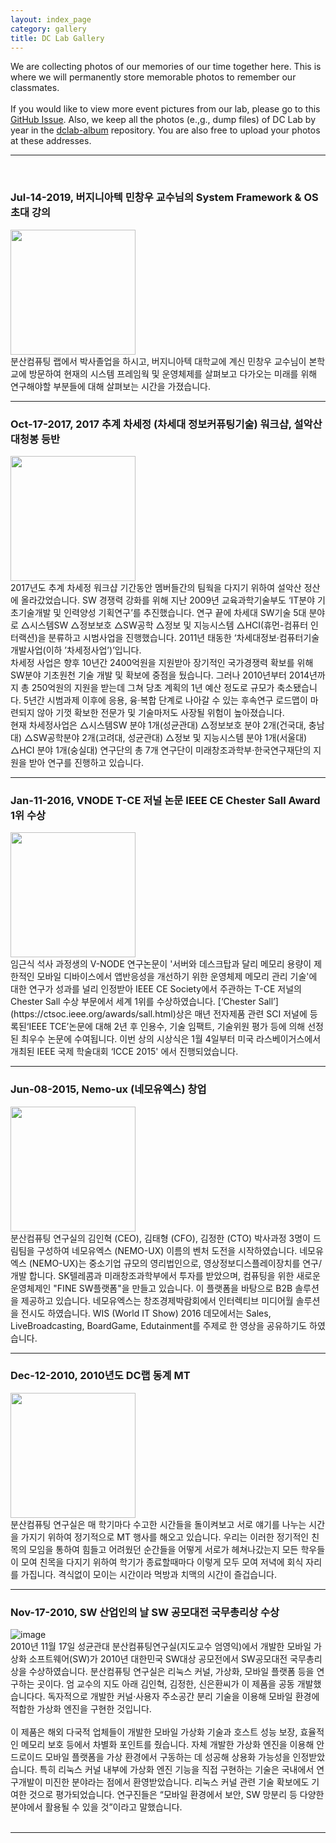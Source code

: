 ```yaml
---
layout: index_page
category: gallery
title: DC Lab Gallery
---
```


We are collecting photos of our memories of our time together here. This is where we will permanently store memorable photos to remember our classmates. 
<br>
<br>
If you would like to view more event pictures from our lab, please go to this [GitHub Issue](https://github.com/dclab-skku/dclab-skku.github.io/issues).
Also, we keep all the photos (e.,g., dump files) of DC Lab by year in the [dclab-album](https://github.com/dclab-skku/dclab-album) repository.
You are also free to upload your photos at these addresses.
<hr>
<br>

### Jul-14-2019, 버지니아텍 민창우 교수님의 System Framework & OS 초대 강의 
<a href="https://user-images.githubusercontent.com/82404/285230207-d136526f-38a2-4261-89e0-568c49dfc0a7.png" target=_blank>
<img src="https://user-images.githubusercontent.com/82404/285230207-d136526f-38a2-4261-89e0-568c49dfc0a7.png" height="200" />
</a>
<br>
분산컴퓨팅 랩에서 박사졸업을 하시고, 버지니아텍 대학교에 계신 민창우 교수님이
본학교에 방문하여 현재의 시스템 프레임웍 및 운영체제를 살펴보고 다가오는
미래를 위해 연구해야할 부분들에 대해 살펴보는 시간을 가졌습니다.
<br>
<hr>

### Oct-17-2017, 2017 추계 차세정 (차세대 정보커퓨팅기술) 워크샵, 설악산 대청봉 등반 
<a href="https://user-images.githubusercontent.com/82404/285231688-10d04be2-ab60-4b81-b474-4bfa6c815fcc.png" target=_blank>
<img src="https://user-images.githubusercontent.com/82404/285231688-10d04be2-ab60-4b81-b474-4bfa6c815fcc.png" height="200" />
</a>
<br>
2017년도 추계 차세정 워크샵 기간동안 멤버들간의 팀웍을 다지기 위하여 설악산 정산에 올라갔었습니다. SW 경쟁력 강화를 위해 지난 2009년 교육과학기술부도 ‘IT분야 기초기술개발 및 인력양성 기획연구’를 추진했습니다. 연구 끝에 차세대 SW기술 5대 분야로 △시스템SW △정보보호 △SW공학 △정보 및 지능시스템 △HCI(휴먼-컴퓨터 인터랙션)을 분류하고 시범사업을 진행했습니다. 2011년 태동한 ‘차세대정보·컴퓨터기술개발사업(이하 ’차세정사업’)’입니다.
<br>
차세정 사업은 향후 10년간 2400억원을 지원받아 장기적인 국가경쟁력 확보를 위해 SW분야 기초원천 기술 개발 및 확보에 중점을 뒀습니다. 그러나 2010년부터 2014년까지 총 250억원의 지원을 받는데 그쳐 당초 계획의 1년 예산 정도로 규모가 축소됐습니다. 5년간 시범과제 이후에 응용, 융·복합 단계로 나아갈 수 있는 후속연구 로드맵이 마련되지 않아 기껏 확보한 전문가 및 기술마저도 사장될 위험이 높아졌습니다.
<br>
현재 차세정사업은 △시스템SW 분야 1개(성균관대) △정보보호 분야 2개(건국대, 충남대) △SW공학분야 2개(고려대, 성균관대) △정보 및 지능시스템 분야 1개(서울대) △HCI 분야 1개(숭실대) 연구단의 총 7개 연구단이 미래창조과학부·한국연구재단의 지원을 받아 연구를 진행하고 있습니다.
<br>
<hr>

### Jan-11-2016, VNODE T-CE 저널 논문 IEEE CE Chester Sall Award 1위 수상 
<a href="https://user-images.githubusercontent.com/82404/285579500-20e2c0c8-f6ac-45f7-8360-aba023f0bed3.png" target=_blank>
<img src="https://user-images.githubusercontent.com/82404/285579500-20e2c0c8-f6ac-45f7-8360-aba023f0bed3.png" height="200" />
</a>
<br>
임근식 석사 과정생의 V-NODE 연구논문이 '서버와 데스크탑과 달리 메모리 용량이 제한적인 모바일 디바이스에서 앱반응성을 개선하기 위한 운영체제 메모리 관리 기술'에 대한 연구가 성과를 널리 인정받아 IEEE CE Society에서 주관하는 T-CE 저널의 Chester Sall 수상 부문에서 세계 1위를 수상하였습니다. [‘Chester Sall’](https://ctsoc.ieee.org/awards/sall.html)상은 매년 전자제품 관련 SCI 저널에 등록된‘IEEE TCE’논문에 대해 2년 후 인용수, 기술 임팩트, 기술위원 평가 등에 의해 선정된 최우수 논문에 수여됩니다. 이번 상의 시상식은 1월 4일부터 미국 라스베이거스에서 개최된 IEEE 국제 학술대회 ‘ICCE 2015' 에서 진행되었습니다. 
<br>
<hr>



### Jun-08-2015, Nemo-ux (네모유엑스) 창업
<a href="https://user-images.githubusercontent.com/82404/286773059-0fd6c5d4-ca87-49ff-a90c-2e0c7b5eae0f.png" target=_blank>
<img src="https://user-images.githubusercontent.com/82404/286773059-0fd6c5d4-ca87-49ff-a90c-2e0c7b5eae0f.png" height="200" />
</a>
<br>
분산컴퓨팅 연구실의 김인혁 (CEO), 김태형 (CFO), 김정한 (CTO) 박사과정 3명이 드림팀을 구성하여 네모유엑스 (NEMO-UX) 이름의  벤처 도전을 시작하였습니다. 네모유엑스 (NEMO-UX)는 중소기업 규모의 영리법인으로, 영상정보디스플레이장치를 연구/개발 합니다. SK텔레콤과 미래창조과학부에서 투자를 받았으며, 컴퓨팅을 위한 새로운 운영체제인 "FINE SW플랫폼"을 만들고 있습니다. 이 플랫폼을 바탕으로 B2B 솔루션을 제공하고 있습니다. 네모유엑스는 창조경제박람회에서 인터렉티브 미디어월 솔루션을 전시도 하였습니다. WIS (World IT Show) 2016 데모에서는 Sales, LiveBroadcasting, BoardGame, Edutainment를 주제로 한 영상을 공유하기도 하였습니다.
<br>
<hr>


### Dec-12-2010, 2010년도 DC랩 동계 MT
<a href="https://user-images.githubusercontent.com/82404/285234508-51101c91-a847-43cc-912e-911784c24ff1.png" target=_blank>
<img src="https://user-images.githubusercontent.com/82404/285234508-51101c91-a847-43cc-912e-911784c24ff1.png" height="200" />
</a>
<br>
분산컴퓨팅 연구실은 매 학기마다 수고한 시간들을 돌이켜보고 서로  얘기를 나누는 시간을 가지기 위하여  정기적으로 MT 행사를 해오고 있습니다.  우리는 이러한 정기적인 친목의 모임을 통하여 힘들고 어려웠던 순간들을 어떻게 서로가 헤쳐나갔는지 모든 학우들이 모여 친목을 다지기 위하여 학기가 종료할때마다 이렇게 모두 모여 저녁에 회식 자리를 가집니다. 격식없이 모이는 시간이라 먹방과 치맥의 시간이 즐겁습니다. 
<br>
<hr>


### Nov-17-2010, SW 산업인의 날 SW 공모대전 국무총리상 수상 
![image](https://github.com/dclab-skku/dclab-skku.github.io/assets/82404/d01dfa2d-9712-4dea-b953-2ad9eb2fd36c)  <br>
2010년 11월 17일 성균관대 분산컴퓨팅연구실(지도교수 엄영익)에서 개발한 모바일 가상화 소프트웨어(SW)가 2010년 대한민국 SW대상 공모전에서 SW공모대전 국무총리상을 수상하였습니다.
분산컴퓨팅 연구실은 리눅스 커널, 가상화, 모바일 플랫폼 등을 연구하는 곳이다. 엄 교수의 지도 아래 김인혁, 김정한, 신은환씨가 이 제품을 공동 개발했습니다다. 
독자적으로 개발한 커널·사용자 주소공간 분리 기술을 이용해 모바일 환경에 적합한 가상화 엔진을 구현한 것입니다.
<br><br>
이 제품은 해외 다국적 업체들이 개발한 모바일 가상화 기술과 호스트 성능 보장, 효율적인 메모리 보호 등에서 차별화 포인트를 줬습니다. 
자체 개발한 가상화 엔진을 이용해 안드로이드 모바일 플랫폼을 가상 환경에서 구동하는 데 성공해 상용화 가능성을 인정받았습니다. 
특히 리눅스 커널 내부에 가상화 엔진 기능을 직접 구현하는 기술은 국내에서 연구개발이 미진한 분야라는 점에서 환영받았습니다. 리눅스 커널 관련 기술 확보에도 기여한 것으로 평가되었습니다.
연구진들은 “모바일 환경에서 보안, SW 망분리 등 다양한 분야에서 활용될 수 있을 것”이라고 말했습니다.
<br>
<br>
<hr>

